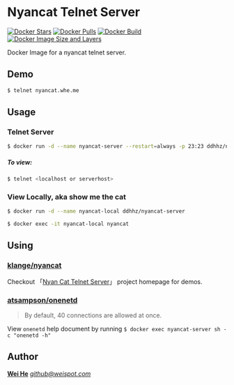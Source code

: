 # Nyancat Telnet Server

[![Docker Stars](https://img.shields.io/docker/stars/deadmeatgames/nyancat-server.svg)](https://hub.docker.com/r/ddhhz/nyancat-server/) [![Docker Pulls](https://img.shields.io/docker/pulls/deadmeatgames/nyancat-server.svg)](https://hub.docker.com/r/ddhhz/nyancat-server/) [![Docker Build](https://img.shields.io/docker/build/deadmeatgames/nyancat-server.svg)](https://hub.docker.com/r/ddhhz/nyancat-server/builds/) [![Docker Image Size and Layers](https://images.microbadger.com/badges/image/deadmeatgames/nyancat-server.svg)](https://microbadger.com/images/deadmeatgames/nyancat-server)

Docker Image for a nyancat telnet server.


## Demo

```bash
$ telnet nyancat.whe.me
```


## Usage

### Telnet Server
```bash
$ docker run -d --name nyancat-server --restart=always -p 23:23 ddhhz/nyancat-server
```

##### To view:
```bash
$ telnet <localhost or serverhost>
```

### View Locally, aka show me the cat
```bash
$ docker run -d --name nyancat-local ddhhz/nyancat-server

$ docker exec -it nyancat-local nyancat
```


## Using

### [klange/nyancat](https://github.com/klange/nyancat)
Checkout 「[Nyan Cat Telnet Server](http://nyancat.dakko.us/)」 project homepage for demos.

### [atsampson/onenetd](https://github.com/atsampson/onenetd)
> By default, 40 connections are allowed at once.

View `onenetd` help document by running `$ docker exec nyancat-server sh -c "onenetd -h"`


## Author
[**Wei He**](https://whe.me)  [_&#103;&#105;&#116;&#104;&#117;&#098;&#064;&#119;&#101;&#105;&#115;&#112;&#111;&#116;&#046;&#099;&#111;&#109;_](mailto:&#103;&#105;&#116;&#104;&#117;&#098;&#064;&#119;&#101;&#105;&#115;&#112;&#111;&#116;&#046;&#099;&#111;&#109;)
